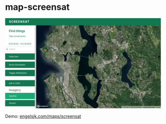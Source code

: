 # map-screensat

![](images/screensat.png)

Demo: [engelsjk.com/maps/screensat](https://engelsjk.com/maps/screensat/#11/47.608/-122.1816)

